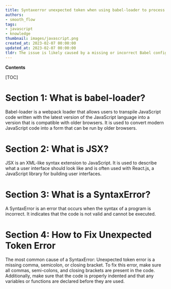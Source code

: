 ```yaml
---
title: Syntaxerror unexpected token when using babel-loader to process jsx
authors:
- smooth_flow
tags:
- javascript
- knowledge
thumbnail: images/javascript.png
created_at: 2023-02-07 00:00:00
updated_at: 2023-02-07 00:00:00
tldr: The issue is likely caused by a missing or incorrect Babel configuration.
---
```


**Contents**

[TOC]

# Section 1: What is babel-loader?
Babel-loader is a webpack loader that allows users to transpile JavaScript code written with the latest version of the JavaScript language into a version that is compatible with older browsers. It is used to convert modern JavaScript code into a form that can be run by older browsers.

# Section 2: What is JSX?
JSX is an XML-like syntax extension to JavaScript. It is used to describe what a user interface should look like and is often used with React.js, a JavaScript library for building user interfaces.

# Section 3: What is a SyntaxError?
A SyntaxError is an error that occurs when the syntax of a program is incorrect. It indicates that the code is not valid and cannot be executed.

# Section 4: How to Fix Unexpected Token Error
The most common cause of a SyntaxError: Unexpected token error is a missing comma, semicolon, or closing bracket. To fix this error, make sure all commas, semi-colons, and closing brackets are present in the code. Additionally, make sure that the code is properly indented and that any variables or functions are declared before they are used.

